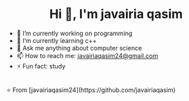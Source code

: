 <h1 align="center">Hi 👋, I'm javairia qasim</h1>

- 🔭 I’m currently working on programming
- 🌱 I’m currently learning c++
- 💬 Ask me anything about computer science 
- 📫 How to reach me: javairiaqasim24@gmail.com
- ⚡ Fun fact: study
  

<br>
⭐️ From [javairiaqasim24](https://github.com/javairiaqasim)



